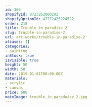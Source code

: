 ```yaml
---
id: 366
shopifyId: 8723262800202
shopifyOptionId: 47772425224522
order: 218
title: Trouble in paradise 2
slug: trouble-in-paradise-2
url: art-works/trouble-in-paradise-2
aliases: []
categories:
- painting
inStock: true
isVisible: true
height: 50
width: 50
date: 2019-01-01T00:00:00Z
materials:
- acrylic
- canvas
price: 600
mainImage: trouble_in_paradaise_2.jpg
---
```

